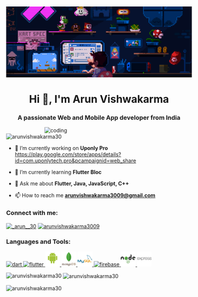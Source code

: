 ![logo](https://github.com/ArunVishwakarma30/ArunVishwakarma30/blob/main/banner.gif)
<h1 align="center">Hi 👋, I'm Arun Vishwakarma</h1>
<h3 align="center">A passionate Web and Mobile App developer from India</h3>
<img align="right" alt="coding" width="400" src="https://cdn.dribbble.com/users/1162077/screenshots/3848914/media/320984a9ca58b3c73274c9259ecf6de8.gif"> 
<p align="left"> <img src="https://komarev.com/ghpvc/?username=arunvishwakarma30&label=Profile%20views&color=0e75b6&style=flat" alt="arunvishwakarma30" /> </p>

- 🔭 I’m currently working on **Uponly Pro** 
  https://play.google.com/store/apps/details?id=com.uponlytech.pro&pcampaignid=web_share 

- 🌱 I’m currently learning **Flutter Bloc**

- 💬 Ask me about **Flutter, Java, JavaScript, C++**

- 📫 How to reach me **arunvishwakarma3009@gmail.com**

<h3 align="left">Connect with me:</h3>
<p align="left">
<a href="https://instagram.com/_arun__30" target="blank"><img align="center" src="https://raw.githubusercontent.com/rahuldkjain/github-profile-readme-generator/master/src/images/icons/Social/instagram.svg" alt="_arun__30" height="30" width="40" /></a>
<a href="https://www.leetcode.com/arunvishwakarma3009" target="blank"><img align="center" src="https://raw.githubusercontent.com/rahuldkjain/github-profile-readme-generator/master/src/images/icons/Social/leet-code.svg" alt="arunvishwakarma3009" height="30" width="40" /></a>
</p>

<h3 align="left">Languages and Tools:</h3>
<p align="left">
  <a href="https://dart.dev" target="_blank" rel="noreferrer">
    <img src="https://www.vectorlogo.zone/logos/dartlang/dartlang-icon.svg" alt="dart" width="40" height="40" />
  </a>
  <a href="https://flutter.dev" target="_blank" rel="noreferrer">
    <img src="https://www.vectorlogo.zone/logos/flutterio/flutterio-icon.svg" alt="flutter" width="40" height="40" />
  </a>
  <a href="https://developer.android.com" target="_blank" rel="noreferrer">
    <img src="https://raw.githubusercontent.com/devicons/devicon/master/icons/android/android-original-wordmark.svg" alt="android" width="40" height="40" />
  </a>
  <a href="https://www.mongodb.com/" target="_blank" rel="noreferrer">
    <img src="https://raw.githubusercontent.com/devicons/devicon/master/icons/mongodb/mongodb-original-wordmark.svg" alt="mongodb" width="40" height="40" />
  </a>
  <a href="https://www.mysql.com/" target="_blank" rel="noreferrer">
    <img src="https://raw.githubusercontent.com/devicons/devicon/master/icons/mysql/mysql-original-wordmark.svg" alt="mysql" width="40" height="40" />
  </a>
  <a href="https://firebase.google.com/" target="_blank" rel="noreferrer">
    <img src="https://www.vectorlogo.zone/logos/firebase/firebase-icon.svg" alt="firebase" width="40" height="40" />
  </a>
  <a href="https://nodejs.org" target="_blank" rel="noreferrer">
    <img src="https://raw.githubusercontent.com/devicons/devicon/master/icons/nodejs/nodejs-original-wordmark.svg" alt="nodejs" width="40" height="40" />
  </a>
  <a href="https://expressjs.com" target="_blank" rel="noreferrer">
    <img src="https://raw.githubusercontent.com/devicons/devicon/master/icons/express/express-original-wordmark.svg" alt="express" width="40" height="40" />
  </a>
</p>

<p><img align="left" src="https://github-readme-stats.vercel.app/api/top-langs?username=arunvishwakarma30&show_icons=true&locale=en&layout=compact" alt="arunvishwakarma30" /></p>

<p>&nbsp;<img align="center" src="https://github-readme-stats.vercel.app/api?username=arunvishwakarma30&show_icons=true&locale=en" alt="arunvishwakarma30" /></p>

<p><img align="center" src="https://github-readme-streak-stats.herokuapp.com/?user=arunvishwakarma30&" alt="arunvishwakarma30" /></p>
